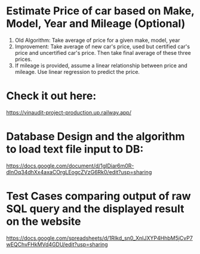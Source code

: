 # Estimate Price of car based on Make, Model, Year and Mileage (Optional)
1. Old Algorithm: Take average of price for a given make, model, year
2. Improvement: Take average of new car's price, used but certified car's price and uncertified car's price. Then take final average of these three prices.
3. If mileage is provided, assume a linear relationship between price and mileage. Use linear regression to predict the price.

# Check it out here:
https://vinaudit-project-production.up.railway.app/

# Database Design and the algorithm to load text file input to DB:

https://docs.google.com/document/d/1gIDiar6m0R-dlnOq34dhXx4axaCOrgLEogcZVzG6Rk0/edit?usp=sharing

# Test Cases comparing output of raw SQL query and the displayed result on the website

https://docs.google.com/spreadsheets/d/1RIkd_sn0_XnIJXYP4HhbM5jCvP7wEQChvFHkMVd4GDU/edit?usp=sharing
